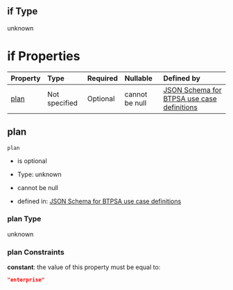 ## if Type

unknown

# if Properties

| Property      | Type          | Required | Nullable       | Defined by                                                                                                                                                                                                                                  |
| :------------ | :------------ | :------- | :------------- | :------------------------------------------------------------------------------------------------------------------------------------------------------------------------------------------------------------------------------------------ |
| [plan](#plan) | Not specified | Optional | cannot be null | [JSON Schema for BTPSA use case definitions](btpsa-usecase-properties-services-items-allof-1-then-allof-26-then-allof-1-if-properties-plan.md "undefined#/properties/services/items/allOf/1/then/allOf/26/then/allOf/1/if/properties/plan") |

## plan



`plan`

*   is optional

*   Type: unknown

*   cannot be null

*   defined in: [JSON Schema for BTPSA use case definitions](btpsa-usecase-properties-services-items-allof-1-then-allof-26-then-allof-1-if-properties-plan.md "undefined#/properties/services/items/allOf/1/then/allOf/26/then/allOf/1/if/properties/plan")

### plan Type

unknown

### plan Constraints

**constant**: the value of this property must be equal to:

```json
"enterprise"
```
